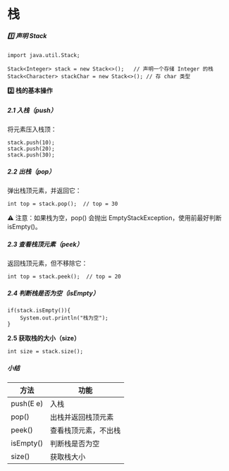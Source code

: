 # 栈

##### **1️⃣ 声明 Stack**

```
import java.util.Stack;

Stack<Integer> stack = new Stack<>();   // 声明一个存储 Integer 的栈
Stack<Character> stackChar = new Stack<>(); // 存 char 类型
```

**2️⃣ 栈的基本操作**

##### **2.1 入栈（push）**

将元素压入栈顶：

```
stack.push(10);
stack.push(20);
stack.push(30);
```

##### **2.2 出栈（pop）**

弹出栈顶元素，并返回它：

```
int top = stack.pop();  // top = 30
```

⚠️ 注意：如果栈为空，pop() 会抛出 EmptyStackException，使用前最好判断 isEmpty()。

##### **2.3 查看栈顶元素（peek）**

返回栈顶元素，但不移除它：

```
int top = stack.peek();  // top = 20
```

##### **2.4 判断栈是否为空（isEmpty）**

```
if(stack.isEmpty()){
    System.out.println("栈为空");
}
```

**2.5 获取栈的大小（size）**

```
int size = stack.size();
```

##### **小结**

| **方法**  | **功能**             |
| --------- | -------------------- |
| push(E e) | 入栈                 |
| pop()     | 出栈并返回栈顶元素   |
| peek()    | 查看栈顶元素，不出栈 |
| isEmpty() | 判断栈是否为空       |
| size()    | 获取栈大小           |

